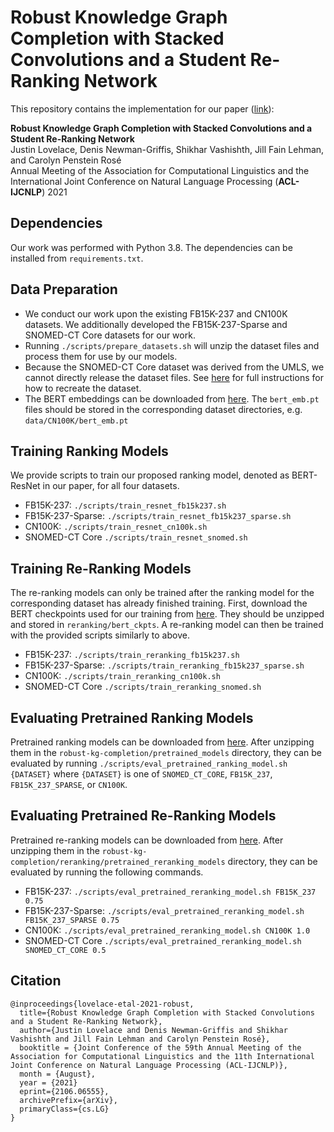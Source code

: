 # Robust Knowledge Graph Completion with Stacked Convolutions and a Student Re-Ranking Network


This repository contains the implementation for our paper ([link](https://arxiv.org/abs/2106.06555)): 

**Robust Knowledge Graph Completion with Stacked Convolutions and a Student Re-Ranking Network** \
Justin Lovelace, Denis Newman-Griffis, Shikhar Vashishth, Jill Fain Lehman, and Carolyn Penstein Rosé \
Annual Meeting of the Association for Computational Linguistics and the International Joint Conference on Natural Language Processing
(**ACL-IJCNLP**) 2021

## Dependencies

Our work was performed with Python 3.8. The dependencies can be installed from `requirements.txt`.

## Data Preparation

- We conduct our work upon the existing FB15K-237 and CN100K datasets. We additionally developed the FB15K-237-Sparse and SNOMED-CT Core datasets for our work.
- Running `./scripts/prepare_datasets.sh` will unzip the dataset files and process them for use by our models.
- Because the SNOMED-CT Core dataset was derived from the UMLS, we cannot directly release the dataset files. See [here](snomed_ct_core.md) for full instructions for how to recreate the dataset.
- The BERT embeddings can be downloaded from [here](https://drive.google.com/drive/folders/1gfbZcJoay69BUzQLQku-qHB6IZ5zxLQw?usp=sharing). The `bert_emb.pt` files should be stored in the corresponding dataset directories, e.g. `data/CN100K/bert_emb.pt`

## Training Ranking Models
We provide scripts to train our proposed ranking model, denoted as BERT-ResNet in our paper, for all four datasets. 

- FB15K-237: `./scripts/train_resnet_fb15k237.sh`
- FB15K-237-Sparse: `./scripts/train_resnet_fb15k237_sparse.sh`
- CN100K: `./scripts/train_resnet_cn100k.sh`
- SNOMED-CT Core `./scripts/train_resnet_snomed.sh`

## Training Re-Ranking Models
The re-ranking models can only be trained after the ranking model for the corresponding dataset has already finished training. First, download the BERT checkpoints used for our training from [here](https://drive.google.com/drive/folders/1BsxeWEtFpZuHD_bCQKsIy0zfwl7xi6Bq?usp=sharing). They should be unzipped and stored in `reranking/bert_ckpts`. A re-ranking model can then be trained with the provided scripts similarly to above.

- FB15K-237: `./scripts/train_reranking_fb15k237.sh`
- FB15K-237-Sparse: `./scripts/train_reranking_fb15k237_sparse.sh`
- CN100K: `./scripts/train_reranking_cn100k.sh`
- SNOMED-CT Core `./scripts/train_reranking_snomed.sh`

## Evaluating Pretrained Ranking Models
Pretrained ranking models can be downloaded from [here](https://drive.google.com/drive/folders/1q20hhUq20wt5OSbHbOWsvAiviFUZ8s8r?usp=sharing). After unzipping them in the `robust-kg-completion/pretrained_models` directory, they can be evaluated by running `./scripts/eval_pretrained_ranking_model.sh {DATASET}` where `{DATASET}` is one of `SNOMED_CT_CORE`, `FB15K_237`, `FB15K_237_SPARSE`, or `CN100K`.

## Evaluating Pretrained Re-Ranking Models 
Pretrained re-ranking models can be downloaded from [here](https://drive.google.com/drive/folders/1q20hhUq20wt5OSbHbOWsvAiviFUZ8s8r?usp=sharing). After unzipping them in the `robust-kg-completion/reranking/pretrained_reranking_models` directory, they can be evaluated by running the following commands.

- FB15K-237: `./scripts/eval_pretrained_reranking_model.sh FB15K_237 0.75`
- FB15K-237-Sparse: `./scripts/eval_pretrained_reranking_model.sh FB15K_237_SPARSE 0.75`
- CN100K: `./scripts/eval_pretrained_reranking_model.sh CN100K 1.0`
- SNOMED-CT Core `./scripts/eval_pretrained_reranking_model.sh SNOMED_CT_CORE 0.5`

## Citation
```
@inproceedings{lovelace-etal-2021-robust,
  title={Robust Knowledge Graph Completion with Stacked Convolutions and a Student Re-Ranking Network},
  author={Justin Lovelace and Denis Newman-Griffis and Shikhar Vashishth and Jill Fain Lehman and Carolyn Penstein Rosé},
  booktitle = {Joint Conference of the 59th Annual Meeting of the Association for Computational Linguistics and the 11th International Joint Conference on Natural Language Processing (ACL-IJCNLP)},
  month = {August},
  year = {2021}
  eprint={2106.06555},
  archivePrefix={arXiv},
  primaryClass={cs.LG}
}
```
